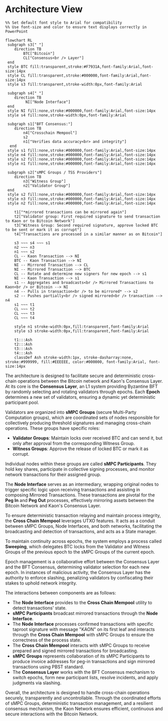 # Architecture View

```mermaid
%% Set default font style to Arial for compatibility
%% Use font-size and color to ensure text displays correctly in PowerPoint

flowchart RL
 subgraph s3[" "]
    direction TB
        BTC["Bitcoin"]
        CL["Consensus<br /> Layer"]
 end
 style BTC fill:transparent,stroke:#F7931A,font-family:Arial,font-size:14px
 style CL fill:transparent,stroke:#000000,font-family:Arial,font-size:14px
 style s3 fill:transparent,stroke-width:0px,font-family:Arial

 subgraph s4[" "]
    direction TB
         NI["Node Interface"]
 end
 style NI fill:none,stroke:#000000,font-family:Arial,font-size:14px
 style s4 fill:none,stroke-width:0px,font-family:Arial

 subgraph s1["BFT Consensus:"]
    direction TB
        n4["Crosschain Mempool"]
        s2
        n1["Verifies data accuracy<br> and integrity"]
  end
 style s1 fill:none,stroke:#000000,font-family:Arial,font-size:14px
 style n4 fill:none,stroke:#000000,font-family:Arial,font-size:14px
 style s2 fill:none,stroke:#000000,font-family:Arial,font-size:14px
 style n1 fill:none,stroke:#000000,font-family:Arial,font-size:14px

 subgraph s2["sMPC Groups / TSS Providers"]
    direction TB
        n3["Witness Group"]
        n2["Validator Group"]
 end
 style s2 fill:none,stroke:#000000,font-family:Arial,font-size:14px
 style n3 fill:none,stroke:#000000,font-family:Arial,font-size:14px
 style n2 fill:none,stroke:#000000,font-family:Arial,font-size:14px

    t1["*mirrored transactions can be mirrored again"]
    t2["Validator group: First required signature to send transaction to Kaon or to Bitcoin Network"]
    t3["Witness Group: Second required signature, approve locked BTC to be sent or mark it as corrupt"]
    t4["Transactions are processed in a similar manner as on Bitcoin"]
    
    s3 ~~~ s4 ~~~ s1
    n2 ~~~ n3
    n1 ~~~ s2
    CL -- Kaon Transaction --> NI
    BTC -- Kaon Transaction --> NI
    NI -- Mirrored Transaction --> CL
    NI -- Mirrored Transaction --> BTC
    CL -- Rotate and determine new signers for new epoch --> s1
    NI -- Kaon Transaction --> s1
    s1 -- Aggregates and broadcasts<br /> Mirrored Transactions to Kaon<br /> or Bitcoin --> NI
    n4 -- Pulls in transaction<br /> to be mirrored* --> s2
    s2 -- Pushes partially<br /> signed mirrored<br /> transaction --> n4
    s1 ~~~ t1
    CL ~~~ t2
    CL ~~~ t3
    CL ~~~ t4

    style n1 stroke-width:0px,fill:transparent,font-family:Arial
    style s3 stroke-width:0px,fill:transparent,font-family:Arial

    t1:::Ash
    t2:::Ash
    t3:::Ash
    t4:::Ash
    classDef Ash stroke-width:1px, stroke-dasharray:none, stroke:#999999, fill:#EEEEEE, color:#000000, font-family:Arial, font-size:14px
```



The architecture is designed to facilitate secure and deterministic cross-chain operations between the Bitcoin network and Kaon's Consensus Layer. At its core is the **Consensus Layer**, an L1 system providing Byzantine BFT by randomly selecting and rotating validators through epochs. Each **Epoch** determines a new set of validators, ensuring a dynamic yet deterministic participant pool.

Validators are organized into **sMPC Groups** (secure Multi-Party Computation groups), which are coordinated sets of nodes responsible for collectively producing threshold signatures and managing cross-chain operations. These groups have specific roles:

* **Validator Groups**: Maintain locks over received BTC and can send it, but only after approval from the corresponding Witness Group.
* **Witness Groups**: Approve the release of locked BTC or mark it as corrupt.

Individual nodes within these groups are called **sMPC Participants**. They hold key shares, participate in collective signing processes, and monitor network transactions for their assigned group.

The **Node Interface** serves as an intermediary, wrapping original nodes to trigger specific logic upon receiving transactions and assisting in composing Mirrored Transactions. These transactions are pivotal for the **Peg In** and **Peg Out** processes, effectively mirroring assets between the Bitcoin Network and Kaon's Consensus Layer.

To ensure deterministic transaction relaying and maintain process integrity, the **Cross Chain Mempool** leverages UTXO features. It acts as a conduit between sMPC Groups, Node Interfaces, and both networks, facilitating the broadcasting and detection of transactions, and acts as a State manager.

To maintain continuity across epochs, the system employs a process called **Sweeping**, which delegates BTC locks from the Validator and Witness Groups of the previous epoch to the sMPC Groups of the current epoch.

Epoch management is a collaborative effort between the Consensus Layer and the BFT Consensus, determining validator selection for each new epoch. In instances of malicious activity, the Consensus Layer has the authority to enforce slashing, penalizing validators by confiscating their stakes to uphold network integrity.

The interactions between components are as follows:

* The **Node Interface** provides to the **Cross Chain Mempool** utility to detect transactions' state.
* **sMPC Participants** broadcast mirrored transactions through the **Node Interface**.
* The **Node Interface** processes confirmed transactions with specific taproot signature with message "KAON" on its first leaf and interacts through the **Cross Chain Mempool** with sMPC Groups to ensure the correctness of the process state.
* The **Cross Chain Mempool** interacts with sMPC Groups to receive prepared and signed mirrored transactions for broadcasting.
* **sMPC Groups** represents collaboration of its sMPC Participants to produce invoice addresses for peg-in transactions and sign mirrored transactions using PBST standard.
* The **Consensus Layer** works with the BFT Consensus mechanism to switch epochs, form new participant lists, resolve incidents, and apply judgments via slashing.

Overall, the architecture is designed to handle cross-chain operations securely, transparently and uncontrollable. Through the coordinated efforts of sMPC Groups, deterministic transaction management, and a resilient consensus mechanism, the Kaon Network ensures efficient, continuous and secure interactions with the Bitcoin Network.
